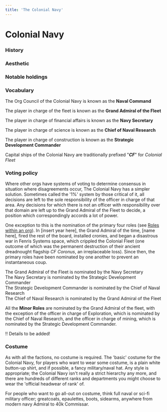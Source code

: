 ```yaml
---
title: 'The Colonial Navy'
---
```


# Colonial Navy

### History

### Aesthetic

### Notable holdings

### Vocabulary
The Org Council of the Colonial Navy is known as the **Naval Command**

The player in charge of the fleet is known as the **Grand Admiral of the Fleet**

The player in charge of financial affairs is known as the **Navy Secretary**

The player in charge of science is known as the **Chief of Naval Research**

The player in charge of construction is known as the **Strategic Development Commander**

Capital ships of the Colonial Navy are traditionally prefixed "**_CF_**" for _Colonial Fleet_

### Voting policy
Where other orgs have systems of voting to determine consensus in situation where disagreements occur, The Colonial Navy has a simpler solution. Sometimes called the '1%' system by those critical of it, all decisions are left to the sole responsibility of the officer in charge of that area. Any decisions for which there is not an officer with responsibility over that domain are left up to the Grand Admiral of the Fleet to decide, a position which correspondingly accords a lot of power.

One exception to this is the nomination of the primary four roles (see [Roles within an org](/orgs/roles)). In [insert year here], the Grand Admiral of the time, [name here], fired the rest of the board, installed cronies, and began a disastrous war in Fenris Systems space, which crippled the Colonial Fleet (one outcome of which was the permanent destruction of their ancient dreadnought flagship _CF Coronus_, an irreplaceable loss). Since then, the primary roles have been nominated by one another to prevent an instantaneous coup.

The Grand Admiral of the Fleet is nominated by the Navy Secretary  
The Navy Secretary is nominated by the Strategic Development Commander  
The Strategic Development Commander is nominated by the Chief of Naval Research  
The Chief of Naval Research is nominated by the Grand Admiral of the Fleet  

All the **Minor Roles** are nominated by the Grand Admiral of the fleet, with the exception of the officer in charge of Exploration, which is nominated by the Chief of Naval Research, and the officer in charge of mining, which is nominated by the Strategic Development Commander.

!! Details to be added!

### Costume
As with all the factions, no costume is required. The 'basic' costume for the Colonial Navy, for players who want to wear some costume, is a plain white button-up shirt, and if possible, a fancy military/naval hat. Any style is appropriate; the Colonial Navy isn't really a strict hierarchy any more, and there are hundreds of different ranks and departments you might choose to wear the 'official headwear of rank' of.

For people who want to go all-out on costume, think full naval or sci-fi military officer; greatcoats, epaulettes, boots, sidearms, anywhere from modern navy Admiral to 40k Commissar.
